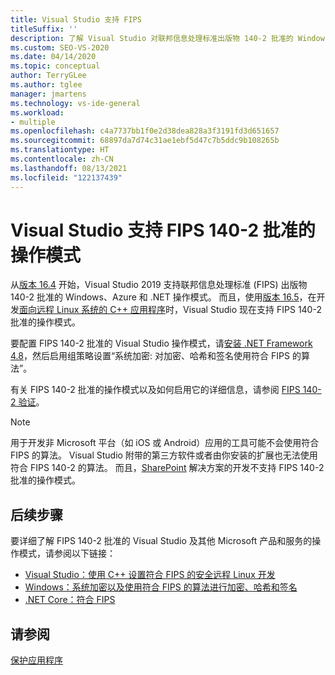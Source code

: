 ```yaml
---
title: Visual Studio 支持 FIPS
titleSuffix: ''
description: 了解 Visual Studio 对联邦信息处理标准出版物 140-2 批准的 Windows、Azure 和 .NET 操作模式提供的支持。
ms.custom: SEO-VS-2020
ms.date: 04/14/2020
ms.topic: conceptual
author: TerryGLee
ms.author: tglee
manager: jmartens
ms.technology: vs-ide-general
ms.workload:
- multiple
ms.openlocfilehash: c4a7737bb1f0e2d38dea828a3f3191fd3d651657
ms.sourcegitcommit: 68897da7d74c31ae1ebf5d47c7b5ddc9b108265b
ms.translationtype: HT
ms.contentlocale: zh-CN
ms.lasthandoff: 08/13/2021
ms.locfileid: "122137439"
---
```

# <a name="visual-studio-support-for-the-fips-140-2-approved-mode-of-operation"></a>Visual Studio 支持 FIPS 140-2 批准的操作模式

从[版本 16.4](/visualstudio/releases/2019/release-notes-v16.4/) 开始，Visual Studio 2019 支持联邦信息处理标准 (FIPS) 出版物 140-2 批准的 Windows、Azure 和 .NET 操作模式。 而且，使用[版本 16.5](/visualstudio/releases/2019/release-notes-archive-v16.5)，在开发[面向远程 Linux 系统的 C++ 应用程序](/cpp/linux/set-up-fips-compliant-secure-remote-linux-development/)时，Visual Studio 现在支持 FIPS 140-2 批准的操作模式。

要配置 FIPS 140-2 批准的 Visual Studio 操作模式，请[安装 .NET Framework 4.8](https://dotnet.microsoft.com/download/dotnet-framework/net48)，然后启用组策略设置“系统加密:  对加密、哈希和签名使用符合 FIPS 的算法”。

有关 FIPS 140-2 批准的操作模式以及如何启用它的详细信息，请参阅 [FIPS 140-2 验证](/windows/security/threat-protection/fips-140-validation/)。

> [!NOTE]
> 用于开发非 Microsoft 平台（如 iOS 或 Android）应用的工具可能不会使用符合 FIPS 的算法。 Visual Studio 附带的第三方软件或者由你安装的扩展也无法使用符合 FIPS 140-2 的算法。 而且，[SharePoint](/sharepoint/security-for-sharepoint-server/federal-information-processing-standard-security-standards/) 解决方案的开发不支持 FIPS 140-2 批准的操作模式。

## <a name="next-steps"></a>后续步骤

要详细了解 FIPS 140-2 批准的 Visual Studio 及其他 Microsoft 产品和服务的操作模式，请参阅以下链接：

- [Visual Studio：使用 C++ 设置符合 FIPS 的安全远程 Linux 开发](/cpp/linux/set-up-fips-compliant-secure-remote-linux-development/)
- [Windows：系统加密以及使用符合 FIPS 的算法进行加密、哈希和签名](/windows/security/threat-protection/security-policy-settings/system-cryptography-use-fips-compliant-algorithms-for-encryption-hashing-and-signing)
- [.NET Core：符合 FIPS](/dotnet/standard/security/fips-compliance/)

## <a name="see-also"></a>请参阅

[保护应用程序](securing-applications.md)